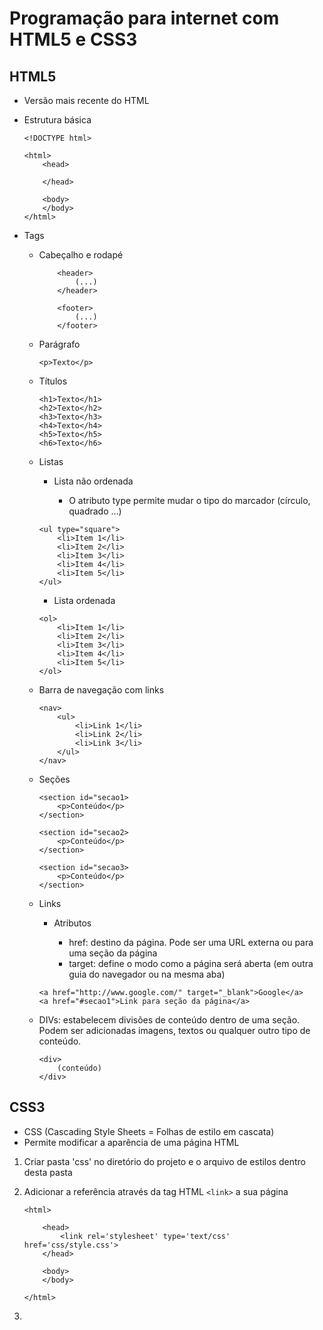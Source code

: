 # Programação para internet com HTML5 e CSS3
## HTML5 
* Versão mais recente do HTML
* Estrutura básica

    ```
    <!DOCTYPE html>

    <html>
        <head>

        </head>

        <body>
        </body>
    </html>
    ```   

* Tags

    * Cabeçalho e rodapé
        ```
            <header>
                (...)
            </header>

            <footer>
                (...)
            </footer>
        ```

    * Parágrafo

        ```
        <p>Texto</p>
        ```

    * Títulos

        ```
        <h1>Texto</h1>
        <h2>Texto</h2>
        <h3>Texto</h3>
        <h4>Texto</h4>
        <h5>Texto</h5>
        <h6>Texto</h6>
        ```

    * Listas

        * Lista não ordenada
        
            * O atributo type permite mudar o tipo do marcador (círculo, quadrado ...)

        ```
        <ul type="square">
            <li>Item 1</li>
            <li>Item 2</li>
            <li>Item 3</li>
            <li>Item 4</li>
            <li>Item 5</li>
        </ul>
        ```

        * Lista ordenada

        ```
        <ol>
            <li>Item 1</li>
            <li>Item 2</li>
            <li>Item 3</li>
            <li>Item 4</li>
            <li>Item 5</li>
        </ol>
        ```


    * Barra de navegação com links

        ```
        <nav>
            <ul>
                <li>Link 1</li>
                <li>Link 2</li>
                <li>Link 3</li>
            </ul>
        </nav>
        ```

    * Seções

        ```
        <section id="secao1>
            <p>Conteúdo</p>
        </section>

        <section id="secao2>
            <p>Conteúdo</p>
        </section>

        <section id="secao3>
            <p>Conteúdo</p>
        </section>

        ```

    * Links
        
        * Atributos
            
            * href: destino da página. Pode ser uma URL externa ou para uma seção da página
            * target: define o modo como a página será aberta (em outra guia do navegador ou na mesma aba) 

        ```
        <a href="http://www.google.com/" target="_blank">Google</a>
        <a href="#secao1">Link para seção da página</a>

        ```
 
     * DIVs: estabelecem divisões de conteúdo dentro de uma seção. Podem ser adicionadas imagens, textos ou qualquer outro tipo de conteúdo.
        
        ```
        <div>
            (conteúdo)    
        </div>
        ```

## CSS3

* CSS (Cascading Style Sheets = Folhas de estilo em cascata)
* Permite modificar a aparência de uma página HTML

1. Criar pasta 'css' no diretório do projeto e o arquivo de estilos dentro desta pasta
2. Adicionar a referência através da tag HTML ```<link>``` a sua página

    ```
    <html>

        <head>
            <link rel='stylesheet' type='text/css' href='css/style.css'>
        </head>

        <body>
        </body>
        
    </html>
    ```

 3. 